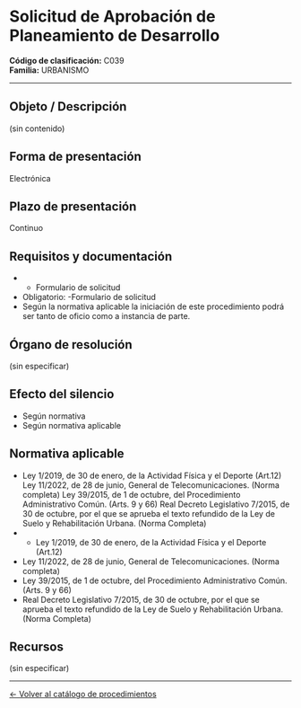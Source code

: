 # Solicitud de Aprobación de Planeamiento de Desarrollo

**Código de clasificación:** C039  
**Familia:** URBANISMO

---

## Objeto / Descripción

(sin contenido)

## Forma de presentación

Electrónica

## Plazo de presentación

Continuo

## Requisitos y documentación

- - Formulario de solicitud
- Obligatorio:
-Formulario de solicitud
- Según la normativa aplicable la iniciación de este procedimiento podrá ser tanto de oficio como a instancia de parte.

## Órgano de resolución

(sin especificar)

## Efecto del silencio

- Según normativa
- Según normativa aplicable

## Normativa aplicable

- Ley 1/2019, de 30 de enero, de la Actividad Física y el Deporte (Art.12)
Ley 11/2022, de 28 de junio, General de Telecomunicaciones. (Norma completa)
Ley 39/2015, de 1 de octubre, del Procedimiento Administrativo Común. (Arts. 9 y 66)
Real Decreto Legislativo 7/2015, de 30 de octubre, por el que se aprueba el texto refundido de la Ley de Suelo y Rehabilitación Urbana. (Norma Completa)
- - Ley 1/2019, de 30 de enero, de la Actividad Física y el Deporte (Art.12)
- Ley 11/2022, de 28 de junio, General de Telecomunicaciones. (Norma completa)
- Ley 39/2015, de 1 de octubre, del Procedimiento Administrativo Común. (Arts. 9 y 66)
- Real Decreto Legislativo 7/2015, de 30 de octubre, por el que se aprueba el texto refundido de la Ley de Suelo y Rehabilitación Urbana. (Norma Completa)

## Recursos

(sin especificar)

---

[← Volver al catálogo de procedimientos](../procedimientos.md)
